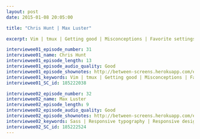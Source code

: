 ```yaml
---
layout: post
date: 2015-01-08 20:05:00

title: "Chris Hunt | Max Luster"

excerpt: Vim | tmux | Getting good | Misconceptions | Favorite settings || Sass | Responsive typography | Responsive design | Modular scale | Chained media queries

interviewee01_episode_number: 31
interviewee01_name: Chris Hunt
interviewee01_episode_length: 13
interviewee01_episode_audio_quality: Good
interviewee01_episode_shownotes: http://between-screens.herokuapp.com/episodes/31
interviewee01_keywords: Vim | tmux | Getting good | Misconceptions | Favorite settings
interviewee01_SC_id: 185222038

interviewee02_episode_number: 32
interviewee02_name: Max Luster
interviewee02_episode_length: 9
interviewee02_episode_audio_quality: Good
interviewee02_episode_shownotes: http://between-screens.herokuapp.com/episodes/32
interviewee02_keywords: Sass | Responsive typography | Responsive design | Modular scale | Chained media queries
interviewee02_SC_id: 185222524
---
```


